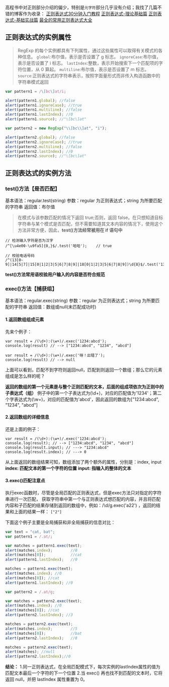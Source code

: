 高程书中对正则部分介绍的偏少，特别是`元字符`部分几乎没有介绍；我找了几篇不错的博客作为收录：
[正则表达式30分钟入门教程][1]
[正则表达式-理论基础篇][2]
[正则表达式-基础实战篇][3]
[最全的常用正则表达式大全][4]

## 正则表达式的实例属性

> RegExp 的每个实例都具有下列属性，通过这些属性可以取得有关模式的各种信息。 
> `global`:布尔值，表示是否设置了 g 标志。
> `ignoreCase`:布尔值，表示是否设置了 i 标志。
> `lastIndex`:整数，表示开始搜索下一个匹配项的字符位置，从 0 算起。
> `multiline`:布尔值，表示是否设置了 m 标志。
> `source`:正则表达式的字符串表示，按照字面量形式而非传入构造函数中的字符串模式返回

```javascript
var pattern1 = /\[bc\]at/i;

alert(pattern1.global); //false
alert(pattern1.ignoreCase); //true
alert(pattern1.multiline); //false
alert(pattern1.lastIndex); //0
alert(pattern1.source); //"\[bc\]at"

var pattern2 = new RegExp("\\[bc\\]at", "i");

alert(pattern2.global); //false
alert(pattern2.ignoreCase); //true
alert(pattern2.multiline); //false
alert(pattern2.lastIndex); //0
alert(pattern2.source); //"\[bc\]at"
```

## 正则表达式的实例方法

### test()方法【是否匹配】

基本语法：regular.test(string)
参数：regular 为正则表达式；string 为所要匹配的字符串
返回值：布尔值

> 在模式与该参数匹配的情况下返回 true;否则，返回 false。在只想知道目标字符串与某个模式是否匹配，但不需要知道其文本内容的情况下，使用这个方法非常方便，因此，**test()方法经常被用在 if 语句中**

```
// 检测输入字符是否为汉字
/^[\u4e00-\u9fa5]{0,}$/.test('哈哈');    // true

// 校验电话号码
/^(13[0-9]|14[5|7]|15[0|1|2|3|5|6|7|8|9]|18[0|1|2|3|5|6|7|8|9])\d{8}$/.test('13365191314')
```

**test()方法常用语校验用户输入的内容是否符合规范**

### exec()方法【捕获组】

基本语法：regular.exec(string)
参数：regular 为正则表达式；string 为所要匹配的字符串
返回值：数组或null(未匹配成功时)

#### 1.返回数组组成元素

先来个例子：
```
var result = /(\d+):(\w+)/.exec('1234:abcd');
console.log(result) // --> ["1234:abcd", "1234", "abcd"]

var result = /(\d+):(\w+)/.exec('呀！出错了');
console.log(result) // --> null
```

上面可以看到，匹配不到字符则返回null，匹配到则返回一个数组；那么它的元素组成是怎么样的呢？

**返回的数组的第一个元素是与整个正则匹配的文本，后面的组成项依次为正则中的子表达式（组）**
例子中的第一个子表达式为(\d+)，对应的匹配值为'1234'；第二个字表达式为(\w+)，对应的匹配值为'abcd'，因此返回的数组为["1234:abcd", "1234", "abcd"]

#### 2.返回数组的详细信息

还是上面的例子：
```
var result = /(\d+):(\w+)/.exec('1234:abcd');
console.log(result); // --> ["1234:abcd", "1234", "abcd"]
console.log(result.input); // ---> "1234:abcd"
console.log(result.index); // ---> 0
```
从上面返回的数组结果可知，数组添加了两个额外的属性，分别是：index, input
**index: 匹配文本的第一个字符的位置**
**input: 指输入的整体的文本**

#### 3.exec()匹配注意点

执行exec函数时，尽管是全局匹配的正则表达式，但是exec方法只对指定的字符串进行一次匹配，
获取字符串中第一个与正则表达式想匹配的内容，并且将匹配内容和子匹配的结果存储到返回的数组中，例如：/\d/g.exec('a22') ，返回的结果和上面的结果一样： `["2"]`

下面这个例子主要是全局捕获和非全局捕获的信息对比：
```javascript
var text = "cat, bat";
var pattern1 = /.at/;

var matches = pattern1.exec(text);
alert(matches.index);        //0
alert(matches[0]);           //cat
alert(pattern1.lastIndex);   //0

matches = pattern1.exec(text); 
alert(matches.index); //0 
alert(matches[0]); //cat 
alert(pattern1.lastIndex); //0

var pattern2 = /.at/g;

var matches = pattern2.exec(text); 
alert(matches.index); //0 
alert(matches[0]); //cat 
alert(pattern2.lastIndex); //3

matches = pattern2.exec(text);
alert(matches.index);        //5
alert(matches[0]);           //bat
alert(pattern2.lastIndex);   //8

matches = pattern2.exec(text);
alert(matches); //null
alert(pattern2.lastIndex);//0
```
**结论：**
1.同一正则表达式，在全局匹配模式下，每次实例的lastIndex属性的值为匹配文本最后一个字符的下一个位置
2.当 exec() 再也找不到匹配的文本时，它将返回 null，并把 lastIndex 属性重置为 0。

  [1]: https://deerchao.net/tutorials/regex/regex.htm
  [2]: https://segmentfault.com/a/1190000003977848
  [3]: https://segmentfault.com/a/1190000003982677
  [4]: http://www.jqhtml.com/6227.html